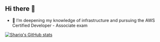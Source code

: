 ## Hi there 👋
- 🔭 I’m deepening my knowledge of infrastructure and pursuing the AWS Certified Developer - Associate exam 

[![Shariq's GitHub stats](https://github-readme-stats.vercel.app/api?username=anuraghazra)](https://github.com/shariqnaiyer/github-readme-stats)

<!--
**snaiyer-learn/snaiyer-learn** is a ✨ _special_ ✨ repository because its `README.md` (this file) appears on your GitHub profile.

Here are some ideas to get you started:

- 🔭 I’m currently working on ...
- 🌱 I’m currently learning Rust
- 👯 I’m looking to collaborate on ...
- 🤔 I’m looking for help with ...
- 💬 Ask me about ...
- 📫 How to reach me: ...
- 😄 Pronouns: ...
- ⚡ Fun fact: ...
-->
